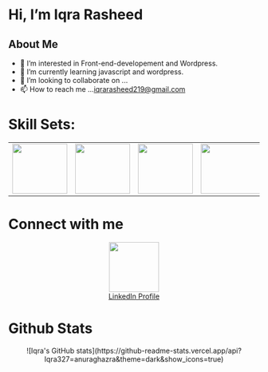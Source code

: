  # Hi, I’m Iqra Rasheed
## About Me
- 👀 I’m interested in Front-end-developement and Wordpress.
- 🌱 I’m currently learning javascript and wordpress.
- 💞️ I’m looking to collaborate on ...
- 📫 How to reach me ...<a href="iqrarasheed219@gmail.com">iqrarasheed219@gmail.com</a>

# Skill Sets:

<table>
  <tr>
    <td>
      <img src="https://www.vectorlogo.zone/logos/w3_html5/w3_html5-ar21.svg" width="110px" height="100px" />
    </td>
    <td>
      <img src ="https://www.vectorlogo.zone/logos/w3_css/w3_css-ar21.svg" width ="110px" height="100px" />
    </td>
   <td>
      <img src ="https://www.vectorlogo.zone/logos/getbootstrap/getbootstrap-ar21.svg" width ="110px" height="100px" />
    </td>
   <td>
    <img src="https://www.vectorlogo.zone/logos/javascript/javascript-ar21.svg" width ="120px" height="100px" />
   </td>
   <td>
    <img src="https://www.vectorlogo.zone/logos/canva/canva-ar21.svg" width ="100px" height="100px" />
   </td>
  </tr>
</table>

# Connect with me

<div align="center">
  <a href="https://www.linkedin.com/in/iqra-rasheed-84723a255/" target="blank"><img src="https://encrypted-tbn0.gstatic.com/images?q=tbn:ANd9GcS2Wb7G67EcR44qT3KQLlLzI1Fna_L2lPXfTI1sx8_z2w&s" width="100px" height="100px" align="center"/><br>LinkedIn Profile</a>
</div>

# Github Stats
<div align="center">
  ![Iqra's GitHub stats](https://github-readme-stats.vercel.app/api?Iqra327=anuraghazra&theme=dark&show_icons=true)
</div>

<!---
- 😄 Pronouns: ...
- ⚡ Fun fact: ...


Iqra327/Iqra327 is a ✨ special ✨ repository because its `README.md` (this file) appears on your GitHub profile.
You can click the Preview link to take a look at your changes.
--->
